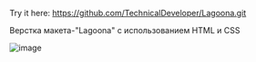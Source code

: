 Try it here: https://github.com/TechnicalDeveloper/Lagoona.git

Верстка макета-"Lagoona" с использованием HTML и CSS

![image](https://github.com/TechnicalDeveloper/Lagoona/assets/95400630/ca9980d2-3ecf-43c8-b281-b27da2b0295a)
